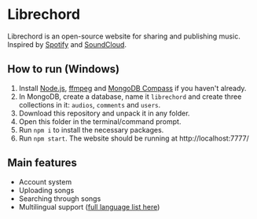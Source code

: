 # Librechord

Librechord is an open-source website for sharing and publishing music. Inspired by [Spotify](https://open.spotify.com) and [SoundCloud](https://soundcloud.com).

## How to run (Windows)
1. Install [Node.js](https://nodejs.org/en/download), [ffmpeg](https://www.ffmpeg.org/download.html) and [MongoDB Compass](https://www.mongodb.com/try/download/compass) if you haven't already.
2. In MongoDB, create a database, name it `librechord` and create three collections in it: `audios`, `comments` and `users`.
3. Download this repository and unpack it in any folder.
4. Open this folder in the terminal/command prompt.
5. Run `npm i` to install the necessary packages.
6. Run `npm start`. The website should be running at http://localhost:7777/

## Main features
* Account system
* Uploading songs
* Searching through songs
* Multilingual support ([full language list here](https://github.com/shikoshib/librechord/tree/main/lang))
